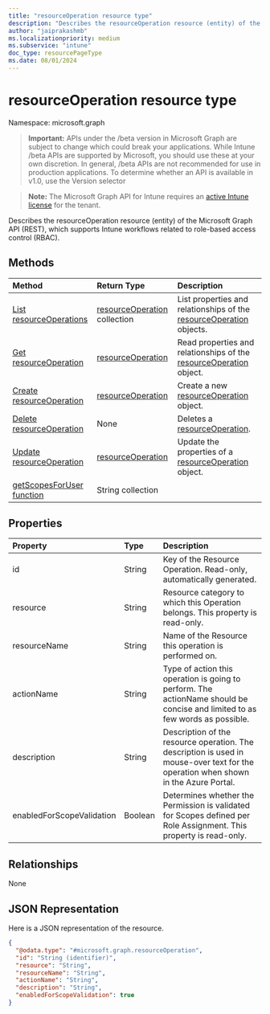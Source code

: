 ```yaml
---
title: "resourceOperation resource type"
description: "Describes the resourceOperation resource (entity) of the Microsoft Graph API (REST), which supports Intune workflows related to role-based access control (RBAC)."
author: "jaiprakashmb"
ms.localizationpriority: medium
ms.subservice: "intune"
doc_type: resourcePageType
ms.date: 08/01/2024
---
```


# resourceOperation resource type

Namespace: microsoft.graph

> **Important:** APIs under the /beta version in Microsoft Graph are subject to change which could break your applications. While Intune /beta APIs are supported by Microsoft, you should use these at your own discretion. In general, /beta APIs are not recommended for use in production applications. To determine whether an API is available in v1.0, use the Version selector

> **Note:** The Microsoft Graph API for Intune requires an [active Intune license](https://go.microsoft.com/fwlink/?linkid=839381) for the tenant.

Describes the resourceOperation resource (entity) of the Microsoft Graph API (REST), which supports Intune workflows related to role-based access control (RBAC).

## Methods
|Method|Return Type|Description|
|:---|:---|:---|
|[List resourceOperations](../api/intune-rbac-resourceoperation-list.md)|[resourceOperation](../resources/intune-rbac-resourceoperation.md) collection|List properties and relationships of the [resourceOperation](../resources/intune-rbac-resourceoperation.md) objects.|
|[Get resourceOperation](../api/intune-rbac-resourceoperation-get.md)|[resourceOperation](../resources/intune-rbac-resourceoperation.md)|Read properties and relationships of the [resourceOperation](../resources/intune-rbac-resourceoperation.md) object.|
|[Create resourceOperation](../api/intune-rbac-resourceoperation-create.md)|[resourceOperation](../resources/intune-rbac-resourceoperation.md)|Create a new [resourceOperation](../resources/intune-rbac-resourceoperation.md) object.|
|[Delete resourceOperation](../api/intune-rbac-resourceoperation-delete.md)|None|Deletes a [resourceOperation](../resources/intune-rbac-resourceoperation.md).|
|[Update resourceOperation](../api/intune-rbac-resourceoperation-update.md)|[resourceOperation](../resources/intune-rbac-resourceoperation.md)|Update the properties of a [resourceOperation](../resources/intune-rbac-resourceoperation.md) object.|
|[getScopesForUser function](../api/intune-rbac-resourceoperation-getscopesforuser.md)|String collection||

## Properties
|Property|Type|Description|
|:---|:---|:---|
|id|String|Key of the Resource Operation. Read-only, automatically generated.|
|resource|String|Resource category to which this Operation belongs. This property is read-only.|
|resourceName|String|Name of the Resource this operation is performed on.|
|actionName|String|Type of action this operation is going to perform. The actionName should be concise and limited to as few words as possible.|
|description|String|Description of the resource operation. The description is used in mouse-over text for the operation when shown in the Azure Portal.|
|enabledForScopeValidation|Boolean|Determines whether the Permission is validated for Scopes defined per Role Assignment. This property is read-only.|

## Relationships
None

## JSON Representation
Here is a JSON representation of the resource.
<!-- {
  "blockType": "resource",
  "keyProperty": "id",
  "@odata.type": "microsoft.graph.resourceOperation"
}
-->
``` json
{
  "@odata.type": "#microsoft.graph.resourceOperation",
  "id": "String (identifier)",
  "resource": "String",
  "resourceName": "String",
  "actionName": "String",
  "description": "String",
  "enabledForScopeValidation": true
}
```